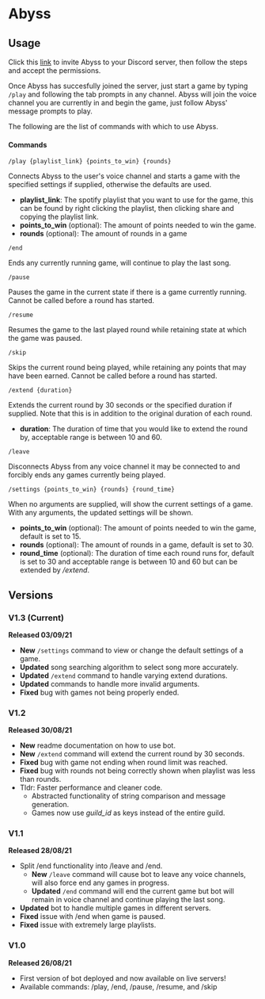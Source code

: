 # Abyss

## Usage

Click this [link](https://discord.com/api/oauth2/authorize?client_id=878333211946672188&permissions=8&scope=bot%20applications.commands) to invite Abyss to your Discord server, then follow the steps and accept the permissions.

Once Abyss has succesfully joined the server, just start a game by typing `/play` and following the tab prompts in any channel. Abyss will join the voice channel you are currently in and begin the game, just follow Abyss' message prompts to play.

The following are the list of commands with which to use Abyss.

#### Commands

`/play {playlist_link} {points_to_win} {rounds}`

Connects Abyss to the user's voice channel and starts a game with the specified settings if supplied, otherwise the defaults are used.

- **playlist\_link**: The spotify playlist that you want to use for the game, this can be found by right clicking the playlist, then clicking share and copying the playlist link.
- **points\_to\_win** (optional): The amount of points needed to win the game.
- **rounds** (optional): The amount of rounds in a game

`/end`

Ends any currently running game, will continue to play the last song.

`/pause`

Pauses the game in the current state if there is a game currently running. Cannot be called before a round has started.

`/resume`

Resumes the game to the last played round while retaining state at which the game was paused.

`/skip`

Skips the current round being played, while retaining any points that may have been earned. Cannot be called before a round has started.

`/extend {duration}`

Extends the current round by 30 seconds or the specified duration if supplied. Note that this is in addition to the original duration of each round.

- **duration**: The duration of time that you would like to extend the round by, acceptable range is between 10 and 60.

`/leave`

Disconnects Abyss from any voice channel it may be connected to and forcibly ends any games currently being played.

`/settings {points_to_win} {rounds} {round_time}`

When no arguments are supplied, will show the current settings of a game. With any arguments, the updated settings will be shown.

- **points\_to\_win** (optional): The amount of points needed to win the game, default is set to 15.
- **rounds** (optional): The amount of rounds in a game, default is set to 30.
- **round\_time** (optional): The duration of time each round runs for, default is set to 30 and acceptable range is between 10 and 60 but can be extended by */extend*.

## Versions

### V1.3 (Current)

**Released 03/09/21**

- **New** `/settings` command to view or change the default settings of a game.
- **Updated** song searching algorithm to select song more accurately.
- **Updated** `/extend` command to handle varying extend durations.
- **Updated** commands to handle more invalid arguments.
- **Fixed** bug with games not being properly ended.

### V1.2

**Released 30/08/21**

- **New** readme documentation on how to use bot.
- **New** `/extend` command will extend the current round by 30 seconds.
- **Fixed** bug with game not ending when round limit was reached.
- **Fixed** bug with rounds not being correctly shown when playlist was less than rounds.
- Tldr: Faster performance and cleaner code.
	- Abstracted functionality of string comparison and message generation.
	- Games now use *guild_id* as keys instead of the entire guild.

### V1.1

**Released 28/08/21**

- Split /end functionality into /leave and /end.
	- **New** `/leave` command will cause bot to leave any voice channels, will also force end any games in progress.
	- **Updated** `/end` command will end the current game but bot will remain in voice channel and continue playing the last song.
- **Updated** bot to handle multiple games in different servers.
- **Fixed** issue with /end when game is paused.
- **Fixed** issue with extremely large playlists.

### V1.0

**Released 26/08/21**

- First version of bot deployed and now available on live servers!
- Available commands: /play, /end, /pause, /resume, and /skip
